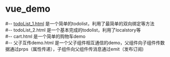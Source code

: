 # vue_demo
#--  <a href="https://leerle.github.io/vue_demo/todoList_1.html">todoList_1.html</a> 是一个简单的todolist，利用了最简单的双向绑定等方法</br>
#--  todoList_2.html 是一个基本完成的todolist，利用了localstory等</br>
#--  cart.html 是一个简单的购物车demo</br>
#--  父子互传demo.html 是一个父子组件相互通信的demo，父组件向子组件传数据通过prps（属性传递），子组件向父组件传消息通过emit（发布订阅)</br>

